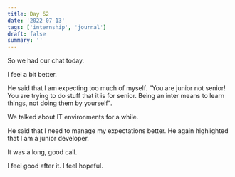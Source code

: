 ```yaml
---
title: Day 62
date: '2022-07-13'
tags: ['internship', 'journal']
draft: false
summary: ''
---
```


So we had our chat today.

I feel a bit better.

He said that I am expecting too much of myself. "You are junior not senior! You are trying to do stuff that it is for senior. Being an inter means to learn things, not doing them by yourself".

We talked about IT environments for a while.

He said that I need to manage my expectations better. He again highlighted that I am a junior developer.

It was a long, good call.

I feel good after it. I feel hopeful.
